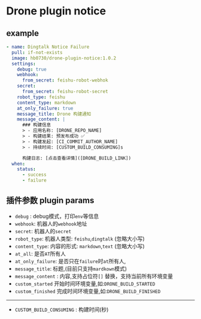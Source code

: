 # Drone plugin notice

## example

```yaml
- name: Dingtalk Notice Failure
  pull: if-not-exists
  image: hb0730/drone-plugin-notice:1.0.2
  settings:
    debug: true
    webhook:
      from_secret: feishu-robot-webhok
    secret:
      from_secret: feishu-robot-secret
    robot_type: feishu
    content_type: markdown
    at_only_failure: true
    message_title: Drone 构建通知
    message_content: |
      ### 构建信息
      > - 应用名称: [DRONE_REPO_NAME]
      > - 构建结果: 预发布成功 ✅
      > - 构建发起: [CI_COMMIT_AUTHOR_NAME]
      > - 持续时间: [CUSTOM_BUILD_CONSUMING]s

      构建日志: [点击查看详情]([DRONE_BUILD_LINK])        
  when:
    status: 
      - success
      - failure
```

## 插件参数 plugin params
* `debug` : debug模式，打印`env`等信息
* `webhook`: 机器人的`webhook`地址
* `secret`: 机器人的`secret`
* `robot_type`: 机器人类型: `feishu`,`dingtalk` (忽略大小写)
* `content_type`: 内容的形式: `markdown`,`text` (忽略大小写)
* `at_all`: 是否`AT`所有人
* `at_only_failure`: 是否只在`failure`时`at`所有人,
* `message_title`: 标题,(目前只支持`mardkown`模式)
* `message_content` : 内容,支持占位符`[]` 替换，支持当前所有环境变量
* `custom_started` 开始时间环境变量,如:`DRONE_BUILD_STARTED`
* `custom_finished` 完成时间环境变量,如:`DRONE_BUILD_FINISHED`

---

* `CUSTOM_BUILD_CONSUMING` : 构建时间(秒)